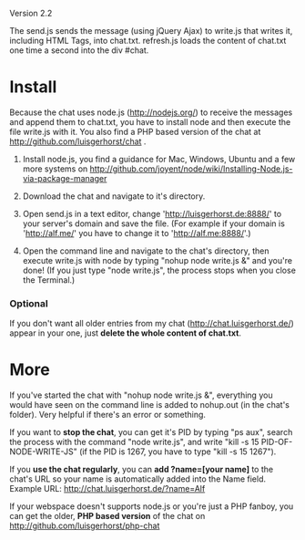 Version 2.2

The send.js sends the message (using jQuery Ajax) to write.js that writes it, including HTML Tags, into chat.txt. refresh.js loads the content of chat.txt one time a second into the div #chat.

# Install

Because the chat uses node.js (http://nodejs.org/) to receive the messages and append them to chat.txt, you have to install node and then execute the file write.js with it. You also find a PHP based version of the chat at http://github.com/luisgerhorst/chat .

1. Install node.js, you find a guidance for Mac, Windows, Ubuntu and a few more systems on http://github.com/joyent/node/wiki/Installing-Node.js-via-package-manager

2. Download the chat and navigate to it's directory.

3. Open send.js in a text editor, change 'http://luisgerhorst.de:8888/' to your server's domain and save the file. (For example if your domain is 'http://alf.me/' you have to change it to 'http://alf.me:8888/'.)

4. Open the command line and navigate to the chat's directory, then execute write.js with node by typing "nohup node write.js &" and you're done! (If you just type "node write.js", the process stops when you close the Terminal.)

### Optional

If you don't want all older entries from my chat (http://chat.luisgerhorst.de/) appear in your one, just **delete the whole content of chat.txt**.

# More

If you've started the chat with "nohup node write.js &", everything you would have seen on the command line is added to nohup.out (in the chat's folder). Very helpful if there's an error or something. 

If you want to **stop the chat**, you can get it's PID by typing "ps aux", search the process with the command "node write.js", and write "kill -s 15 PID-OF-NODE-WRITE-JS" (if the PID is 1267, you have to type "kill -s 15 1267").

If you **use the chat regularly**, you can **add ?name=[your name]** to the chat's URL so your name is automatically added into the Name field. Example URL: http://chat.luisgerhorst.de/?name=Alf

If your webspace doesn't supports node.js or you're just a PHP fanboy, you can get the older, **PHP based version** of the chat on http://github.com/luisgerhorst/php-chat